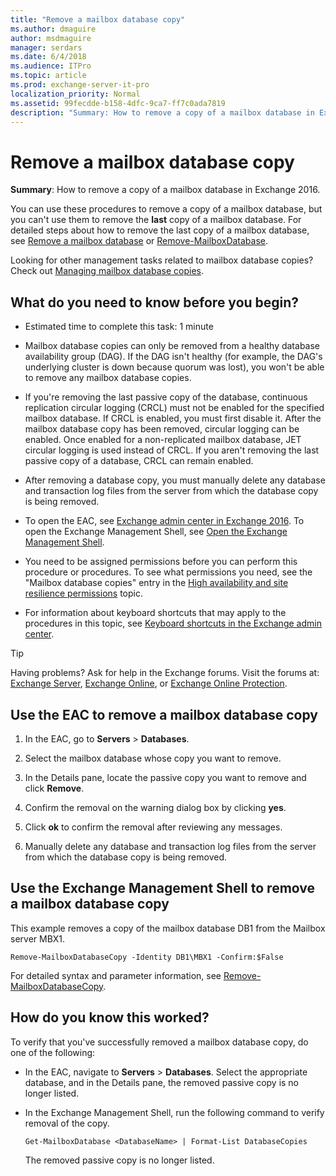 ```yaml
---
title: "Remove a mailbox database copy"
ms.author: dmaguire
author: msdmaguire
manager: serdars
ms.date: 6/4/2018
ms.audience: ITPro
ms.topic: article
ms.prod: exchange-server-it-pro
localization_priority: Normal
ms.assetid: 99fecdde-b158-4dfc-9ca7-ff7c0ada7819
description: "Summary: How to remove a copy of a mailbox database in Exchange 2016."
---
```


# Remove a mailbox database copy

 **Summary**: How to remove a copy of a mailbox database in Exchange 2016.
  
You can use these procedures to remove a copy of a mailbox database, but you can't use them to remove the **last** copy of a mailbox database. For detailed steps about how to remove the last copy of a mailbox database, see [Remove a mailbox database](../../architecture/mailbox-servers/manage-databases.md#BKMK_Remove) or [Remove-MailboxDatabase](http://technet.microsoft.com/library/4d07d736-1dd7-43af-9f54-37d7c648572e.aspx).
  
Looking for other management tasks related to mailbox database copies? Check out [Managing mailbox database copies](http://technet.microsoft.com/library/06df16b4-f209-4d3a-8c68-0805c745f9b2.aspx).
  
## What do you need to know before you begin?

- Estimated time to complete this task: 1 minute
    
- Mailbox database copies can only be removed from a healthy database availability group (DAG). If the DAG isn't healthy (for example, the DAG's underlying cluster is down because quorum was lost), you won't be able to remove any mailbox database copies.
    
- If you're removing the last passive copy of the database, continuous replication circular logging (CRCL) must not be enabled for the specified mailbox database. If CRCL is enabled, you must first disable it. After the mailbox database copy has been removed, circular logging can be enabled. Once enabled for a non-replicated mailbox database, JET circular logging is used instead of CRCL. If you aren't removing the last passive copy of a database, CRCL can remain enabled.
    
- After removing a database copy, you must manually delete any database and transaction log files from the server from which the database copy is being removed.
    
- To open the EAC, see [Exchange admin center in Exchange 2016](../../architecture/client-access/exchange-admin-center.md). To open the Exchange Management Shell, see [Open the Exchange Management Shell](http://technet.microsoft.com/library/63976059-25f8-4b4f-b597-633e78b803c0.aspx).
    
- You need to be assigned permissions before you can perform this procedure or procedures. To see what permissions you need, see the "Mailbox database copies" entry in the [High availability and site resilience permissions](../../permissions/feature-permissions/ha-permissions.md) topic.
    
- For information about keyboard shortcuts that may apply to the procedures in this topic, see [Keyboard shortcuts in the Exchange admin center](../../about-documentation/exchange-admin-center-keyboard-shortcuts.md).
    
> [!TIP]
> Having problems? Ask for help in the Exchange forums. Visit the forums at: [Exchange Server](https://go.microsoft.com/fwlink/p/?linkId=60612), [Exchange Online](https://go.microsoft.com/fwlink/p/?linkId=267542), or [Exchange Online Protection](https://go.microsoft.com/fwlink/p/?linkId=285351).
  
## Use the EAC to remove a mailbox database copy

1. In the EAC, go to **Servers** \> **Databases**.
    
2. Select the mailbox database whose copy you want to remove.
    
3. In the Details pane, locate the passive copy you want to remove and click **Remove**.
    
4. Confirm the removal on the warning dialog box by clicking **yes**.
    
5. Click **ok** to confirm the removal after reviewing any messages.
    
6. Manually delete any database and transaction log files from the server from which the database copy is being removed.
    
## Use the Exchange Management Shell to remove a mailbox database copy

This example removes a copy of the mailbox database DB1 from the Mailbox server MBX1.
  
```
Remove-MailboxDatabaseCopy -Identity DB1\MBX1 -Confirm:$False
```

For detailed syntax and parameter information, see [Remove-MailboxDatabaseCopy](http://technet.microsoft.com/library/18a41719-99dd-4bf7-97af-2e9b0e39ba2d.aspx).
  
## How do you know this worked?

To verify that you've successfully removed a mailbox database copy, do one of the following:
  
- In the EAC, navigate to **Servers** \> **Databases**. Select the appropriate database, and in the Details pane, the removed passive copy is no longer listed.
    
- In the Exchange Management Shell, run the following command to verify removal of the copy.
    
  ```
  Get-MailboxDatabase <DatabaseName> | Format-List DatabaseCopies
  ```

    The removed passive copy is no longer listed.
    

